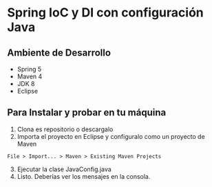 # Spring IoC y DI con configuración Java


## Ambiente de Desarrollo

* Spring 5
* Maven 4
* JDK 8
* Eclipse

## Para Instalar y probar en tu máquina

1. Clona es repositorio o descargalo 
2. Importa el proyecto en Eclipse y configuralo como un proyecto de Maven
```
File > Import... > Maven > Existing Maven Projects
```
3. Ejecutar la clase JavaConfig.java
4. Listo. Deberías ver los mensajes en la consola.